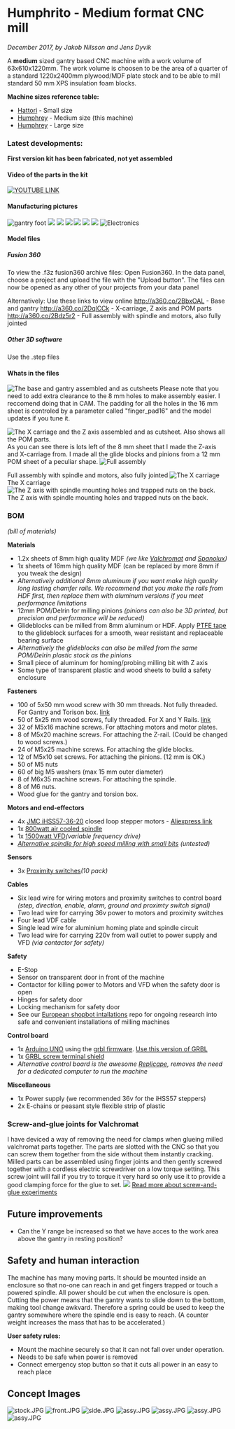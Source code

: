# Humphrito - Medium format CNC mill
*December 2017, by Jakob Nilsson and Jens Dyvik*

A **medium** sized gantry based CNC machine with a work volume of 63x610x1220mm. 
The work volume is choosen to be the area of a quarter of a standard 1220x2400mm plywood/MDF plate stock and to be able to mill standard  50 mm XPS insulation foam blocks.

**Machine sizes reference table:**
* [Hattori](https://github.com/fellesverkstedet/fabricatable-machines/blob/master/hattori-small-format-cnc/README.md)  - Small size
* [Humphrey](https://github.com/fellesverkstedet/fabricatable-machines/blob/master/humphrito-medium-format-cnc/README.md) - Medium size (this machine)
* [Humphrey](https://github.com/fellesverkstedet/fabricatable-machines/blob/master/humphrey-large-format-cnc/README.md) - Large size


### Latest developments:

**First version kit has been fabricated, not yet assembled**

#### Video of the parts in the kit

[![YOUTUBE LINK](img/youtube_link.png)](https://www.youtube.com/watch?v=Xjq5qzolGBw&t=1s)


#### Manufacturing pictures


![](img/foot.jpg "gantry foot")
![](img/gantry_back.jpg)
![](img/gantry_iso.jpg)
![](img/gantry_side_on_y_axis.jpg)
![](img/milling_16mm.jpg)
![](img/pinions.jpg)
![](img/torsion_box_wo_back.jpg)
![](img/electronics.jpg "Electronics")

#### Model files
##### Fusion 360
To view the .f3z fusion360 archive files: 
Open Fusion360. In the data panel, choose a project and upload the file with the "Upload button".
The files can now be opened as any other of your projects from your data panel

Alternatively: Use these links to view online
http://a360.co/2BbxOAL - Base and gantry 
http://a360.co/2DqlCCk - X-carriage, Z axis and POM parts 
http://a360.co/2Bdz5r2 - Full assembly with spindle and motors, also fully jointed

##### Other 3D software
Use the .step files

#### Whats in the files

![](img/assy_and_cut_sheet1.JPG "The base and gantry assembled and as cutsheets")
Please note that you need to add extra clearance to the 8 mm holes to make assembly easier. I reccomend doing that in CAM. 
The padding for all the holes in the 16 mm sheet is controled by a parameter called "finger_pad16" and the model updates if you tune it.

![](img/assy_and_cut_sheet2.JPG "The X carriage and the Z axis assembled and as cutsheet. Also shows all the POM parts.")
As you can see there is lots left of the 8 mm sheet that I made the Z-axis and X-carriage from. I made all the glide blocks and pinions from a 12 mm POM sheet of a peculiar shape. 
![](img/overview.JPG "Full assembly")

Full assembly with spindle and motors, also fully jointed
![](img/x-carriage.JPG "The X carriage")
The X carriage
![](img/z-axis.JPG "The Z axis with spindle mounting holes and trapped nuts on the back.")
The Z axis with spindle mounting holes and trapped nuts on the back.

### BOM
*(bill of materials)*

**Materials**
* 1.2x sheets of 8mm high quality MDF *(we like [Valchromat](http://www.valchromat.pt/distribuidores.aspx?menuid=338) and [Spanolux](https://www.spanolux.com/en/solutions/black-mdf))*
* 1x sheets of 16mm high quality MDF (can be replaced by more 8mm if you tweak the design)
* *Alternatively additional 8mm aluminum if you want make high quality long lasting chamfer rails. We recommend that you make the rails from HDF first, then replace them with aluminum versions if you meet performance limitations*
* 12mm POM/Delrin for milling pinions *(pinions can also be 3D printed, but precision and performance will be reduced)*
* Glideblocks can be milled from 8mm aluminum or HDF. Apply [PTFE tape](https://www.amazon.co.uk/gp/product/B00DE2RUMC/ref=oh_aui_detailpage_o00_s00?ie=UTF8&psc=1) to the glideblock surfaces for a smooth, wear resistant and replaceable bearing surface
* *Alternatively the glideblocks can also be milled from the same POM/Delrin plastic stock as the pinions*
* Small piece of aluminum for homing/probing milling bit with Z axis
* Some type of transparent plastic and wood sheets to build a safety enclosure

**Fasteners**
* 100 of 5x50 mm wood screw with 30 mm threads. Not fully threaded. For Gantry and Torison box. [link](https://www.clasohlson.com/no/Forsenket-treskrue-EFZ/Pr409566028)
* 50 of 5x25 mm wood screws, fully threaded. For X and Y Rails. [link](https://www.clasohlson.com/no/Forsenket-treskrue-EFZ/Pr409566028)
* 32 of M5x16 machine screws. For attaching motors and motor plates.
* 8 of M5x20 machine screws. For attaching the Z-rail. (Could be changed to wood screws.)
* 24 of M5x25 machine screws. For attaching the glide blocks.
* 12 of M5x10 set screws. For attaching the pinions. (12 mm is OK.)
* 50 of M5 nuts
* 60 of big M5 washers (max 15 mm outer diameter)
* 8 of M6x35 machine screws. For attaching the spindle.
* 8 of M6 nuts.
* Wood glue for the gantry and torsion box.

**Motors and end-effectors**
* 4x [JMC iHSS57-36-20](http://www.jmc-motor.com/products.php?cid=248&id=118) closed loop stepper motors - [Aliexpress link](https://www.aliexpress.com/store/product/NEMA-23-2N-m-283ozf-in-Integrated-Closed-Loop-Stepper-motor-36VDC-JMC-iHSS57-36-20/1932111_32712473144.html?spm=2114.12010612.0.0.652b10ccMEcLrM)
* 1x [800watt air cooled spindle](https://www.aliexpress.com/store/product/Square-0-8KW-Air-cooled-Spindle-motor-ER11-24000rpm-400Hz-ENGRAVING-MILLING-GRIND-6-5A/907217_32665487318.html?spm=2114.12010612.0.0.54a41c927Yz5F6)
* 1x [1500watt VFD](https://www.aliexpress.com/store/product/Variable-Frequency-Drive-VFD-Inverter-1-5KW-2HP-220V-7A/907217_695200328.html?spm=2114.12010612.0.0.3b24f1efj9cBe2)*(variable frequency drive)*
* *[Alternative spindle for high speed milling with small bits](https://www.aliexpress.com/item/250w-40000rpm-ER8-Brushless-spindle-motor-MACH3-driver-DC36V-for-CNC-drilling-milling-carving-kits/32757165445.html?spm=a2g0s.13010208.99999999.271.VrrmR0) (untested)* 

**Sensors**
* 3x [Proximity switches](https://www.aliexpress.com/store/product/10PCS-inductive-proximity-sensor-SN04-N-three-wire-NPN-normally-open-Waterproof/907217_1939241212.html?spm=2114.12010612.0.0.43e2fadfhDJbTT)*(10 pack)*

**Cables**
* Six lead wire for wiring motors and proximity switches to control board *(step, direction, enable, alarm, ground and proximty switch signal)*
* Two lead wire for carrying 36v power to motors and proximity switches
* Four lead VDF cable
* Single lead wire for aluminium homing plate and spindle circuit
* Two lead wire for carrying 220v from wall outlet to power supply and VFD *(via contactor for safety)*

**Safety**
* E-Stop
* Sensor on transparent door in front of the machine
* Contactor for killing power to Motors and VFD when the safety door is open
* Hinges for safety door
* Locking mechanism for safety door
* See our [European shopbot intallations](https://github.com/fellesverkstedet/European-ShopBot-installations) repo for ongoing research into safe and convenient installations of milling machines

**Control board**
* 1x [Arduino UNO](https://store.arduino.cc/genuino-uno-rev3) using the [grbl firmware](https://github.com/gnea/grbl/wiki/Connecting-Grbl). [Use this version of GRBL](https://github.com/fellesverkstedet/fabricatable-machines/raw/master/humphrey-large-format-cnc/humphrey_v3/GRBL_Spindle_ENABLE.zip)
* 1x [GRBL screw terminal shield](https://www.tindie.com/products/18robots/grbl-compatible-cnc-shield-for-arduino/) 
* *Alternative control board is the awesome [Replicape](https://www.thing-printer.com/product/replicape/), removes the need for a dedicated computer to run the machine*

**Miscellaneous**
* 1x Power supply (we recommended 36v for the iHSS57 steppers)
* 2x E-chains or peasant style flexible strip of plastic

### Screw-and-glue joints for Valchromat
I have deviced a way of removing the need for clamps when glueing milled valchromat parts together. The parts are slotted with the CNC so that you can screw them together from the side without them instantly cracking. Milled parts can be assembled using finger joints and then gently screwed together with a cordless electric screwdriver on a low torque setting. This screw joint will fail if you try to torque it very hard so only use it to provide a good clamping force for the glue to set.
![](img/experiment/screw_locked_finger_joint_test.jpg)
[Read more about screw-and-glue experiments](experiment.md)

## Future improvements
* Can the Y range be increased so that we have acces to the work area above the gantry in resting position?

## Safety and human interaction

The machine has many moving parts. It should be mounted inside an enclosure so that no-one can reach in and get fingers trapped or touch a powered spindle. All power should be cut when the enclosure is open. Cutting the power means that the gantry wants to slide down to the bottom, making tool change awkvard. Therefore a spring could be used to keep the gantry somewhere where the spindle end is easy to reach. (A counter weight increases the mass that has to be accelerated.)

**User safety rules:**
* Mount the machine securely so that it can not fall over under operation.  
* Needs to be safe when power is removed 
* Connect emergency stop button so that it cuts all power in an easy to reach place

## Concept Images

![stock.JPG](img/stock.JPG "top 8mm bottom 16 mm valchromat")
![front.JPG](img/front.JPG "front view")
![side.JPG](img/side.JPG "side view")
![assy.JPG](img/assy.JPG "top view")
![assy.JPG](img/humphrito-core-platform.jpg "Rhino model")
![assy.JPG](img/humphrito-sketch-on-pallet.jpg "Rhino model")
![assy.JPG](img/humphrito-sketch-on-pallet2.jpg "Rhino model")
